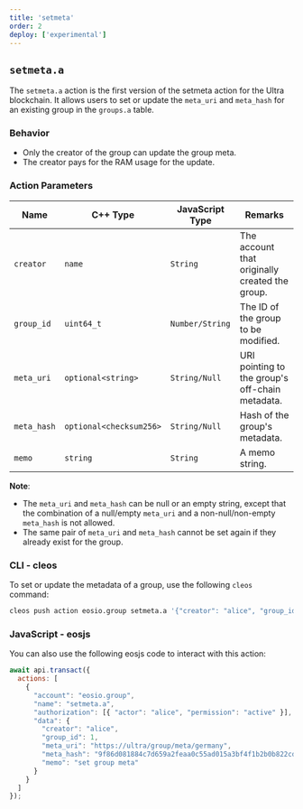 ```yaml
---
title: 'setmeta'
order: 2
deploy: ['experimental']
---
```


## `setmeta.a`

The `setmeta.a` action is the first version of the setmeta action for the Ultra blockchain. It allows users to set or update the `meta_uri` and `meta_hash` for an existing group in the `groups.a` table.

### Behavior

- Only the creator of the group can update the group meta.
- The creator pays for the RAM usage for the update.

### Action Parameters

| Name       | C++ Type         | JavaScript Type | Remarks                                                                                                                              |
|------------|------------------|-----------------|--------------------------------------------------------------------------------------------------------------------------------------|
| `creator`  | `name`           | `String`        | The account that originally created the group.                                                                                        |
| `group_id` | `uint64_t`       | `Number/String` | The ID of the group to be modified.                                                                                                   |
| `meta_uri` | `optional<string>`| `String/Null`   | URI pointing to the group's off-chain metadata.                                                                                       |
| `meta_hash`| `optional<checksum256>`| `String/Null` | Hash of the group's metadata.                                                                                                         |
| `memo`     | `string`         | `String`        | A memo string.                                                                                                                        |

**Note**: 
- The `meta_uri` and `meta_hash` can be null or an empty string, except that the combination of a null/empty `meta_uri` and a non-null/non-empty `meta_hash` is not allowed.
- The same pair of `meta_uri` and `meta_hash` cannot be set again if they already exist for the group.

### CLI - cleos

To set or update the metadata of a group, use the following `cleos` command:

```bash
cleos push action eosio.group setmeta.a '{"creator": "alice", "group_id": 1, "meta_uri": "https://ultra/group/meta/germany", "meta_hash": "9f86d081884c7d659a2feaa0c55ad015a3bf4f1b2b0b822cd15d6c15b0f00a08", "memo": "set group meta"}' -p alice@active
```


### JavaScript - eosjs

You can also use the following eosjs code to interact with this action:

```javascript
await api.transact({
  actions: [
    {
      "account": "eosio.group",
      "name": "setmeta.a",
      "authorization": [{ "actor": "alice", "permission": "active" }],
      "data": {
        "creator": "alice",
        "group_id": 1,
        "meta_uri": "https://ultra/group/meta/germany",
        "meta_hash": "9f86d081884c7d659a2feaa0c55ad015a3bf4f1b2b0b822cd15d6c15b0f00a08",
        "memo": "set group meta"
      }
    }
  ]
});
```
